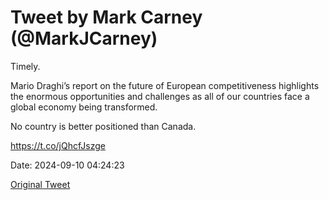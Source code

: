 # Tweet by Mark Carney (@MarkJCarney)

Timely. 

Mario Draghi’s report on the future of European competitiveness highlights the enormous opportunities and challenges as all of our countries face a global economy being transformed.

No country is better positioned than Canada.

https://t.co/jQhcfJszge

Date: 2024-09-10 04:24:23

[Original Tweet](https://x.com/MarkJCarney/status/1833360848204796288)

